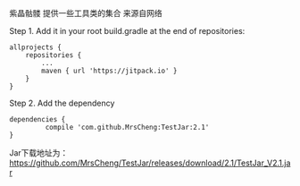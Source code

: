 紫晶骷髅
提供一些工具类的集合 来源自网络

Step 1. Add it in your root build.gradle at the end of repositories:
	
	allprojects {
		repositories {
			...
			maven { url 'https://jitpack.io' }
		}
	}
	
Step 2. Add the dependency

	dependencies {
	         compile 'com.github.MrsCheng:TestJar:2.1'
	}

Jar下载地址为：https://github.com/MrsCheng/TestJar/releases/download/2.1/TestJar_V2.1.jar